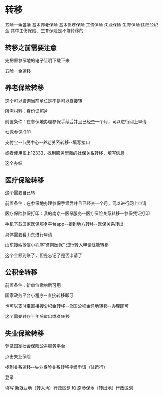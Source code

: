 # 转移
五险一金包括
基本养老保险
基本医疗保险
工伤保险
失业保险
生育保险
住房公积金
其中工伤保险、生育保险是不能转移的

## 转移之前需要注意

先把原参保地的电子证明下载下来

五险一金转移

## 养老保险转移

这个可以咨询当前单位是不是可以直接转

所需材料：身份证照片

前置条件：在参保地办理参保手续后并且已经交一个月，可以进行网上申请

社保参保打印

支付宝--市民中心--养老关系转移--填写接口

或者使用账上12333，找到服务里面的社保关系转移，填写信息



这个办结

## 医疗保险转移

这个需要自己转

前置条件：在参保地办理参保手续后并且已经交一个月，可以进行网上申请

医疗保险参保打印：我的南京--医保服务--医疗保险关系转移--参保凭证打印

手机下载国家医保服务平台app--找到地方转移--医保关系转出

具体需要看山东进行申请

山东搜索微信小程序“济南医保” 进行转入申请就能转移



这个金额到账了，但是忘记了是否申请了



## 公积金转移

前置条件：新单位缴纳后可用

国家政务平台小程序--直接转移即可

也可以支付宝直接搜公积金转移--全国公积金异地转移--办理即可



这个需要封存半年后取出或者转移



## 失业保险转移

登录国家社会保险公共服务平台 

点击失业保险

找到关系转移--失业保险关系转移接续申请（试运行）

登录

填写 新就业地（转入地）行政区划 和 原参保地（转出地）行政区划

